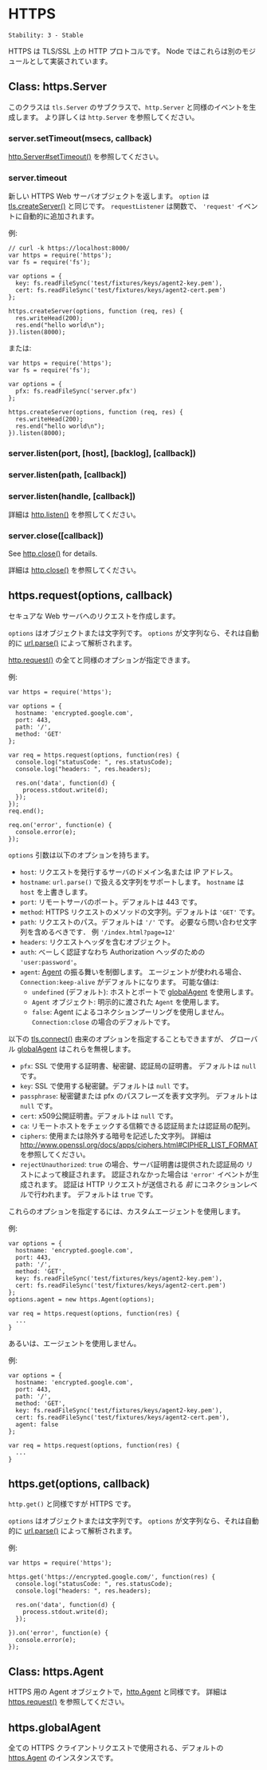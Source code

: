 # HTTPS

    Stability: 3 - Stable

<!--
HTTPS is the HTTP protocol over TLS/SSL. In Node this is implemented as a
separate module.
-->

HTTPS は TLS/SSL 上の HTTP プロトコルです。
Node ではこれらは別のモジュールとして実装されています。

## Class: https.Server

<!--
This class is a subclass of `tls.Server` and emits events same as
`http.Server`. See `http.Server` for more information.
-->

このクラスは `tls.Server` のサブクラスで、`http.Server` と同様のイベントを生成します。
より詳しくは `http.Server` を参照してください。

### server.setTimeout(msecs, callback)

<!--
See [http.Server#setTimeout()][].
-->

[http.Server#setTimeout()][] を参照してください。

### server.timeout

<!--
See [http.Server#timeout][].

[http.Server#timeout][] を参照してください。

## https.createServer(options, [requestListener])

<!--
Returns a new HTTPS web server object. The `options` is similar to
[tls.createServer()][].  The `requestListener` is a function which is
automatically added to the `'request'` event.
-->

新しい HTTPS Web サーバオブジェクトを返します。
`option` は [tls.createServer()][] と同じです。
`requestListener` は関数で、 `'request'` イベントに自動的に追加されます。

<!--
Example:
-->

例:

    // curl -k https://localhost:8000/
    var https = require('https');
    var fs = require('fs');

    var options = {
      key: fs.readFileSync('test/fixtures/keys/agent2-key.pem'),
      cert: fs.readFileSync('test/fixtures/keys/agent2-cert.pem')
    };

    https.createServer(options, function (req, res) {
      res.writeHead(200);
      res.end("hello world\n");
    }).listen(8000);

<!--
Or
-->

または:

    var https = require('https');
    var fs = require('fs');

    var options = {
      pfx: fs.readFileSync('server.pfx')
    };

    https.createServer(options, function (req, res) {
      res.writeHead(200);
      res.end("hello world\n");
    }).listen(8000);


### server.listen(port, [host], [backlog], [callback])
### server.listen(path, [callback])
### server.listen(handle, [callback])

<!--
See [http.listen()][] for details.
-->

詳細は [http.listen()][] を参照してください。

### server.close([callback])

See [http.close()][] for details.

詳細は [http.close()][] を参照してください。

## https.request(options, callback)

<!--
Makes a request to a secure web server.
-->

セキュアな Web サーバへのリクエストを作成します。

<!--
`options` can be an object or a string. If `options` is a string, it is
automatically parsed with [url.parse()](url.html#url.parse).
-->

`options` はオブジェクトまたは文字列です。
`options` が文字列なら、それは自動的に [url.parse()](url.html#url.parse)
によって解析されます。

<!--
All options from [http.request()][] are valid.
-->

[http.request()][] の全てと同様のオプションが指定できます。

<!--
Example:
-->

例:

    var https = require('https');

    var options = {
      hostname: 'encrypted.google.com',
      port: 443,
      path: '/',
      method: 'GET'
    };

    var req = https.request(options, function(res) {
      console.log("statusCode: ", res.statusCode);
      console.log("headers: ", res.headers);

      res.on('data', function(d) {
        process.stdout.write(d);
      });
    });
    req.end();

    req.on('error', function(e) {
      console.error(e);
    });

<!--
The options argument has the following options
-->

`options` 引数は以下のオプションを持ちます。

<!--
- `host`: A domain name or IP address of the server to issue the request to.
  Defaults to `'localhost'`.
- `hostname`: To support `url.parse()` `hostname` is preferred over `host`
- `port`: Port of remote server. Defaults to 443.
- `method`: A string specifying the HTTP request method. Defaults to `'GET'`.
- `path`: Request path. Defaults to `'/'`. Should include query string if any.
  E.G. `'/index.html?page=12'`
- `headers`: An object containing request headers.
- `auth`: Basic authentication i.e. `'user:password'` to compute an
  Authorization header.
- `agent`: Controls [Agent][] behavior. When an Agent is used request will
  default to `Connection: keep-alive`. Possible values:
 - `undefined` (default): use [globalAgent][] for this host and port.
 - `Agent` object: explicitly use the passed in `Agent`.
 - `false`: opts out of connection pooling with an Agent, defaults request to
   `Connection: close`.
-->

- `host`: リクエストを発行するサーバのドメイン名または IP アドレス。
- `hostname`: `url.parse()` で扱える文字列をサポートします。
  `hostname` は `host` を上書きします。
- `port`: リモートサーバのポート。デフォルトは 443 です。
- `method`: HTTPS リクエストのメソッドの文字列。デフォルトは `'GET'` です。
- `path`: リクエストのパス。デフォルトは `'/'` です。
  必要なら問い合わせ文字列を含めるべきです．
  例 `'/index.html?page=12'`
- `headers`: リクエストヘッダを含むオブジェクト。
- `auth`: べーしく認証すなわち Authorization ヘッダのための `'user:password'`。
- `agent`: [Agent][] の振る舞いを制御します。
  エージェントが使われる場合、`Connection:keep-alive` がデフォルトになります。
  可能な値は:
  - `undefined` (デフォルト): ホストとポートで [globalAgent][] を使用します。
  - `Agent` オブジェクト: 明示的に渡された `Agent` を使用します。
  - `false`: Agent によるコネクションプーリングを使用しません。
    `Connection:close` の場合のデフォルトです。

<!--
The following options from [tls.connect()][] can also be specified. However, a
[globalAgent][] silently ignores these.
-->

以下の [tls.connect()][] 由来のオプションを指定することもできますが、
グローバル [globalAgent][] はこれらを無視します。

<!--
- `pfx`: Certificate, Private key and CA certificates to use for SSL. Default `null`.
- `key`: Private key to use for SSL. Default `null`.
- `passphrase`: A string of passphrase for the private key or pfx. Default `null`.
- `cert`: Public x509 certificate to use. Default `null`.
- `ca`: An authority certificate or array of authority certificates to check
  the remote host against.
- `ciphers`: A string describing the ciphers to use or exclude. Consult
  <http://www.openssl.org/docs/apps/ciphers.html#CIPHER_LIST_FORMAT> for
  details on the format.
- `rejectUnauthorized`: If `true`, the server certificate is verified against
  the list of supplied CAs. An `'error'` event is emitted if verification
  fails. Verification happens at the connection level, *before* the HTTP
  request is sent. Default `true`.
-->

- `pfx`: SSL で使用する証明書、秘密鍵、認証局の証明書。
   デフォルトは `null` です。
- `key`: SSL で使用する秘密鍵。デフォルトは `null` です。
- `passphrase`: 秘密鍵または pfx のパスフレーズを表す文字列。
   デフォルトは `null` です。
- `cert`: x509公開証明書。デフォルトは `null` です。
- `ca`: リモートホストをチェックする信頼できる認証局または認証局の配列。
- `ciphers`: 使用または除外する暗号を記述した文字列。
  詳細は <http://www.openssl.org/docs/apps/ciphers.html#CIPHER_LIST_FORMAT>
  を参照してください。
- `rejectUnauthorized`: `true` の場合、サーバ証明書は提供された認証局の
  リストによって検証されます。
  認証されなかった場合は `'error'` イベントが生成されます。
  認証は HTTP リクエストが送信される *前* にコネクションレベルで行われます。
  デフォルトは `true` です。

<!--
In order to specify these options, use a custom `Agent`.
-->

これらのオプションを指定するには、カスタムエージェントを使用します。

<!--
Example:
-->

例:

    var options = {
      hostname: 'encrypted.google.com',
      port: 443,
      path: '/',
      method: 'GET',
      key: fs.readFileSync('test/fixtures/keys/agent2-key.pem'),
      cert: fs.readFileSync('test/fixtures/keys/agent2-cert.pem')
    };
    options.agent = new https.Agent(options);

    var req = https.request(options, function(res) {
      ...
    }

<!--
Or does not use an `Agent`.
-->

あるいは、エージェントを使用しません。

<!--
Example:
-->

例:

    var options = {
      hostname: 'encrypted.google.com',
      port: 443,
      path: '/',
      method: 'GET',
      key: fs.readFileSync('test/fixtures/keys/agent2-key.pem'),
      cert: fs.readFileSync('test/fixtures/keys/agent2-cert.pem'),
      agent: false
    };

    var req = https.request(options, function(res) {
      ...
    }


## https.get(options, callback)

<!--
Like `http.get()` but for HTTPS.
-->

`http.get()` と同様ですが HTTPS です。

<!--
`options` can be an object or a string. If `options` is a string, it is
automatically parsed with [url.parse()](url.html#url.parse).
-->

`options` はオブジェクトまたは文字列です。
`options` が文字列なら、それは自動的に [url.parse()](url.html#url.parse)
によって解析されます。

<!--
Example:
-->

例:

    var https = require('https');

    https.get('https://encrypted.google.com/', function(res) {
      console.log("statusCode: ", res.statusCode);
      console.log("headers: ", res.headers);

      res.on('data', function(d) {
        process.stdout.write(d);
      });

    }).on('error', function(e) {
      console.error(e);
    });


## Class: https.Agent

<!--
An Agent object for HTTPS similar to [http.Agent][].  See [https.request()][]
for more information.
-->

HTTPS 用の Agent オブジェクトで，[http.Agent][] と同様です。
詳細は [https.request()][] を参照してください。

## https.globalAgent

<!--
Global instance of [https.Agent][] for all HTTPS client requests.
-->

全ての HTTPS クライアントリクエストで使用される、デフォルトの
[https.Agent][] のインスタンスです。

[http.Server#setTimeout()]: http.html#http_server_settimeout_msecs_callback
[http.Server#timeout]: http.html#http_server_timeout
[Agent]: #https_class_https_agent
[globalAgent]: #https_https_globalagent
[http.listen()]: http.html#http_server_listen_port_hostname_backlog_callback
[http.close()]: http.html#http_server_close_callback
[http.Agent]: http.html#http_class_http_agent
[http.request()]: http.html#http_http_request_options_callback
[https.Agent]: #https_class_https_agent
[https.request()]: #https_https_request_options_callback
[tls.connect()]: tls.html#tls_tls_connect_options_callback
[tls.createServer()]: tls.html#tls_tls_createserver_options_secureconnectionlistener
